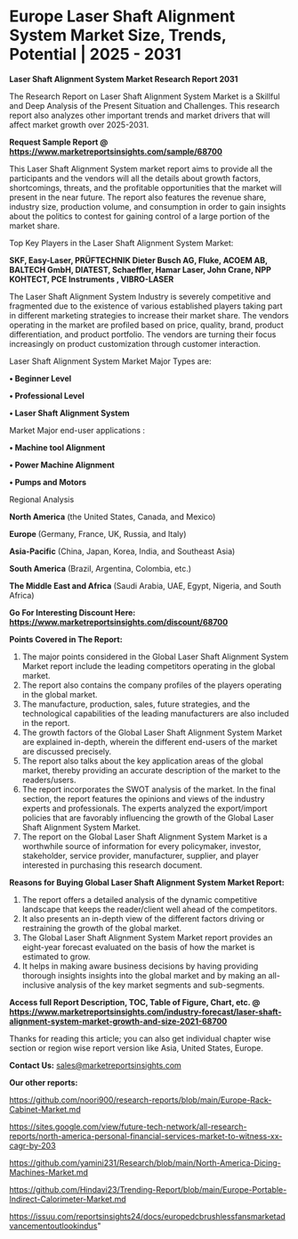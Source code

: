 # Europe Laser Shaft Alignment System Market Size, Trends, Potential | 2025 - 2031

<strong>Laser Shaft Alignment System Market Research Report 2031</strong>

The Research Report on Laser Shaft Alignment System Market is a Skillful and Deep Analysis of the Present Situation and Challenges. This research report also analyzes other important trends and market drivers that will affect market growth over 2025-2031.

<strong>Request Sample Report @ <a href=https://www.marketreportsinsights.com/sample/68700>https://www.marketreportsinsights.com/sample/68700</a></strong>

This Laser Shaft Alignment System market report aims to provide all the participants and the vendors will all the details about growth factors, shortcomings, threats, and the profitable opportunities that the market will present in the near future. The report also features the revenue share, industry size, production volume, and consumption in order to gain insights about the politics to contest for gaining control of a large portion of the market share.

Top Key Players in the Laser Shaft Alignment System Market:

<strong>SKF, Easy-Laser, PRÜFTECHNIK Dieter Busch AG, Fluke, ACOEM AB, BALTECH GmbH, DIATEST, Schaeffler, Hamar Laser, John Crane, NPP KOHTECT, PCE Instruments , VIBRO-LASER</strong>

The Laser Shaft Alignment System Industry is severely competitive and fragmented due to the existence of various established players taking part in different marketing strategies to increase their market share. The vendors operating in the market are profiled based on price, quality, brand, product differentiation, and product portfolio. The vendors are turning their focus increasingly on product customization through customer interaction.

Laser Shaft Alignment System Market Major Types are:

<strong>• Beginner Level

• Professional Level

• Laser Shaft Alignment System</strong>

Market Major end-user applications :

<strong>• Machine tool Alignment

• Power Machine Alignment

• Pumps and Motors</strong>

Regional Analysis

</u><strong><b>North America</b></strong> (the United States, Canada, and Mexico)

<strong><b>Europe </b></strong>(Germany, France, UK, Russia, and Italy)

<strong><b>Asia-Pacific</b></strong> (China, Japan, Korea, India, and Southeast Asia)

<strong><b>South America</b></strong> (Brazil, Argentina, Colombia, etc.)

<strong><b>The Middle East and Africa</b></strong> (Saudi Arabia, UAE, Egypt, Nigeria, and South Africa)

<strong>Go For Interesting Discount Here: <a href=https://www.marketreportsinsights.com/discount/68700>https://www.marketreportsinsights.com/discount/68700</a></strong>

<strong>Points Covered in The Report:</strong>
<ol>
  <li>The major points considered in the Global Laser Shaft Alignment System Market report include the leading competitors operating in the global market.</li>
  <li>The report also contains the company profiles of the players operating in the global market.</li>
  <li>The manufacture, production, sales, future strategies, and the technological capabilities of the leading manufacturers are also included in the report.</li>
  <li>The growth factors of the Global Laser Shaft Alignment System Market are explained in-depth, wherein the different end-users of the market are discussed precisely.</li>
  <li>The report also talks about the key application areas of the global market, thereby providing an accurate description of the market to the readers/users.</li>
  <li>The report incorporates the SWOT analysis of the market. In the final section, the report features the opinions and views of the industry experts and professionals. The experts analyzed the export/import policies that are favorably influencing the growth of the Global Laser Shaft Alignment System Market.</li>
  <li>The report on the Global Laser Shaft Alignment System Market is a worthwhile source of information for every policymaker, investor, stakeholder, service provider, manufacturer, supplier, and player interested in purchasing this research document.</li>
</ol>
<strong>Reasons for Buying Global Laser Shaft Alignment System Market Report:</strong>

<ol>
  <li>The report offers a detailed analysis of the dynamic competitive landscape that keeps the reader/client well ahead of the competitors.</li>
  <li>It also presents an in-depth view of the different factors driving or restraining the growth of the global market.</li>
  <li>The Global Laser Shaft Alignment System Market report provides an eight-year forecast evaluated on the basis of how the market is estimated to grow.</li>
  <li>It helps in making aware business decisions by having providing thorough insights insights into the global market and by making an all-inclusive analysis of the key market segments and sub-segments.</li>
</ol>
<strong>Access full Report Description, TOC, Table of Figure, Chart, etc. @ <a href=https://www.marketreportsinsights.com/industry-forecast/laser-shaft-alignment-system-market-growth-and-size-2021-68700>https://www.marketreportsinsights.com/industry-forecast/laser-shaft-alignment-system-market-growth-and-size-2021-68700</a></strong>


Thanks for reading this article; you can also get individual chapter wise section or region wise report version like Asia, United States, Europe.

<strong>Contact Us:</strong>
sales@marketreportsinsights.com

<strong>Our other reports:</strong>

<a href=https://github.com/noori900/research-reports/blob/main/Europe-Rack-Cabinet-Market.md>https://github.com/noori900/research-reports/blob/main/Europe-Rack-Cabinet-Market.md</a>

<a href=https://sites.google.com/view/future-tech-network/all-research-reports/north-america-personal-financial-services-market-to-witness-xx-cagr-by-203>https://sites.google.com/view/future-tech-network/all-research-reports/north-america-personal-financial-services-market-to-witness-xx-cagr-by-203</a>

<a href=https://github.com/yamini231/Research/blob/main/North-America-Dicing-Machines-Market.md>https://github.com/yamini231/Research/blob/main/North-America-Dicing-Machines-Market.md</a>

<a href=https://github.com/Hindavi23/Trending-Report/blob/main/Europe-Portable-Indirect-Calorimeter-Market.md>https://github.com/Hindavi23/Trending-Report/blob/main/Europe-Portable-Indirect-Calorimeter-Market.md</a>

<a href=https://issuu.com/reportsinsights24/docs/europedcbrushlessfansmarketadvancementoutlookindus>https://issuu.com/reportsinsights24/docs/europedcbrushlessfansmarketadvancementoutlookindus</a>"
